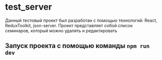 # test_server
Данный тестовый проект был разработан с помощью технологий: React, ReduxToolkit, json-server.
Проект представляет собой список семинаров, который можно удалять и редактировать

## Запуск проекта с помощью команды `npm run dev`

